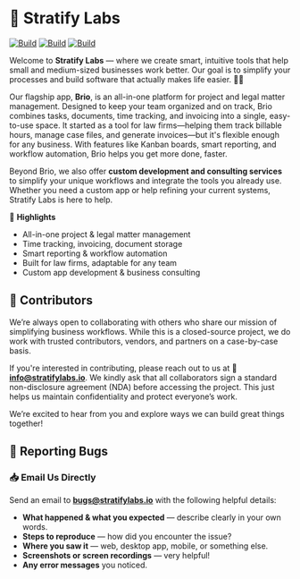 # 🚀 Stratify Labs

[![Build](https://github.com/StratifyLab/brio/actions/workflows/BuildOnRender.yml/badge.svg)](https://github.com/StratifyLab/brio/actions/workflows/BuildOnRender.yml)
[![Build](https://github.com/StratifyLab/brio/actions/workflows/BuildOracle.yml/badge.svg)](https://github.com/StratifyLab/brio/actions/workflows/BuildOracle.yml)
[![Build](https://github.com/StratifyLab/brio-devops/actions/workflows/Deploy-to-Oracle.yml/badge.svg)](https://github.com/StratifyLab/brio-devops/actions/workflows/Deploy-to-Oracle.yml)


Welcome to **Stratify Labs** — where we create smart, intuitive tools that help small and medium-sized businesses work better. Our goal is to simplify your processes and build software that actually makes life easier. 🧠💼

Our flagship app, **Brio**, is an all-in-one platform for project and legal matter management. Designed to keep your team organized and on track, Brio combines tasks, documents, time tracking, and invoicing into a single, easy-to-use space. It started as a tool for law firms—helping them track billable hours, manage case files, and generate invoices—but it's flexible enough for any business. With features like Kanban boards, smart reporting, and workflow automation, Brio helps you get more done, faster.

Beyond Brio, we also offer **custom development and consulting services** to simplify your unique workflows and integrate the tools you already use. Whether you need a custom app or help refining your current systems, Stratify Labs is here to help.

📌 **Highlights**  
- All-in-one project & legal matter management  
- Time tracking, invoicing, document storage  
- Smart reporting & workflow automation  
- Built for law firms, adaptable for any team  
- Custom app development & business consulting  



## 🙌 Contributors

We’re always open to collaborating with others who share our mission of simplifying business workflows. While this is a closed-source project, we do work with trusted contributors, vendors, and partners on a case-by-case basis.

If you're interested in contributing, please reach out to us at 📧 **info@stratifylabs.io**. We kindly ask that all collaborators sign a standard non-disclosure agreement (NDA) before accessing the project. This just helps us maintain confidentiality and protect everyone’s work.

We’re excited to hear from you and explore ways we can build great things together!


## 🐛 Reporting Bugs

### 📥 Email Us Directly
Send an email to **bugs@stratifylabs.io** with the following helpful details:
- **What happened & what you expected** — describe clearly in your own words.
- **Steps to reproduce** — how did you encounter the issue?
- **Where you saw it** — web, desktop app, mobile, or something else.
- **Screenshots or screen recordings** — very helpful!
- **Any error messages** you noticed.
